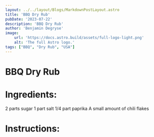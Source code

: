 ```yaml
---
layout: ../../layout/Blogs/MarkdownPostLayout.astro
title: 'BBQ Dry Rub'
pubDate: '2023-07-22'
description: 'BBQ Dry Rub'
author: 'Benjamin Degryse'
image:
    url: 'https://docs.astro.build/assets/full-logo-light.png'
    alt: 'The full Astro logo.'
tags: ["BBQ", "Dry Rub", "USA"]
---
```


# BBQ Dry Rub

# Ingredients:
2 parts sugar
1 part salt
1/4 part paprika
A small amount of chili flakes

# Instructions:
